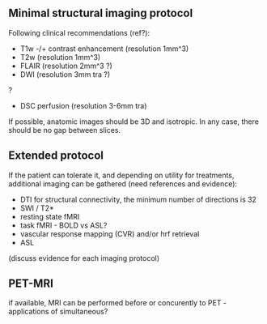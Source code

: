 ## Minimal structural imaging protocol

Following clinical recommendations (ref?): 
* T1w -/+ contrast enhancement (resolution 1mm^3)
* T2w (resolution 1mm^3)
* FLAIR (resolution 2mm^3 ?)
* DWI (resolution 3mm tra ?)

? 
* DSC perfusion (resolution 3-6mm tra)

If possible, anatomic images should be 3D and isotropic. In any case, there should be no gap between slices.

## Extended protocol

If the patient can tolerate it, and depending on utility for treatments, additional imaging can be gathered (need references and evidence):
* DTI for structural connectivity, the minimum number of directions is 32
* SWI / T2*
* resting state fMRI
* task fMRI - BOLD vs ASL?
* vascular response mapping (CVR) and/or hrf retrieval
* ASL

(discuss evidence for each imaging protocol)

## PET-MRI

if available, MRI can be performed before or concurently to PET - applications of simultaneous?

